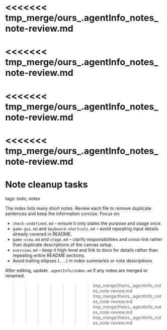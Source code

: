 <<<<<<< tmp_merge/ours_.agentInfo_notes_note-review.md
=======
<<<<<<< tmp_merge/ours_.agentInfo_notes_note-review.md
=======
<<<<<<< tmp_merge/ours_.agentInfo_notes_note-review.md
=======
<<<<<<< tmp_merge/ours_.agentInfo_notes_note-review.md
=======
# Note cleanup tasks

tags: todo, notes

The index lists many short notes. Review each file to remove duplicate sentences and keep the information concise. Focus on:
- `check-undefined.md` – ensure it only states the purpose and usage once.
- `game-gui.md` and `keyboard-shortcuts.md` – avoid repeating input details already covered in README.
- `game-view.md` and `stage.md` – clarify responsibilities and cross-link rather than duplicate descriptions of the canvas setup.
- `overview.md` – keep it high-level and link to docs for details rather than repeating entire README sections.
- Avoid trailing ellipses (`...`) in index summaries or note descriptions.

After editing, update `.agentInfo/index.md` if any notes are merged or renamed.
>>>>>>> tmp_merge/theirs_.agentInfo_notes_note-review.md
>>>>>>> tmp_merge/theirs_.agentInfo_notes_note-review.md
>>>>>>> tmp_merge/theirs_.agentInfo_notes_note-review.md
>>>>>>> tmp_merge/theirs_.agentInfo_notes_note-review.md
